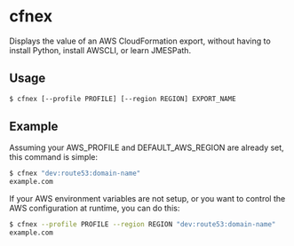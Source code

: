 # cfnex

Displays the value of an AWS CloudFormation export, without having to
install Python, install AWSCLI, or learn JMESPath.

## Usage

```bash
$ cfnex [--profile PROFILE] [--region REGION] EXPORT_NAME
```

## Example

Assuming your AWS_PROFILE and DEFAULT_AWS_REGION are already set, this command is
simple:

```bash
$ cfnex "dev:route53:domain-name"
example.com
```

If your AWS environment variables are not setup, or you want to control the
AWS configuration at runtime, you can do this:

```bash
$ cfnex --profile PROFILE --region REGION "dev:route53:domain-name"
example.com
```
